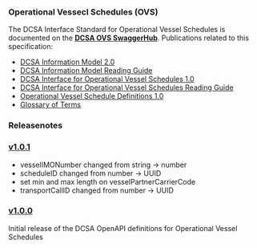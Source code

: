 ### Operational Vessecl Schedules (OVS)

The DCSA Interface Standard for Operational Vessel Schedules is documented on the [**DCSA OVS SwaggerHub**](https://app.swaggerhub.com/apis/dcsaorg/DCSA_OVS).
Publications related to this specification:
-	[DCSA Information Model 2.0](https://dcsa.org/wp-content/uploads/2020/07/DCSA-Information-model-2.0-vF.pdf)
-	[DCSA Information Model Reading Guide]( https://dcsa.org/wp-content/uploads/2020/07/DCSA-Information-Model-2.0-Reading-Guide-vF.pdf)
-	[DCSA Interface for Operational Vessel Schedules 1.0]( https://dcsa.org/wp-content/uploads/2020/07/DCSA-Interface-Standard-for-Operational-Vessel-Schedules-1.0-vF.pdf)
-	[DCSA Interface for Operational Vessel Schedules Reading Guide]( https://dcsa.org/wp-content/uploads/2020/07/DCSA-Interface-Standard-for-Operational-Vessel-Schedules-1.0-Reading-Guide-vF.pdf)
-	[Operational Vessel Schedule Definitions 1.0]( https://dcsa.org/wp-content/uploads/2020/07/Operational-Vessel-Schedule-definitions-1.0-vF.pdf)
-	[Glossary of Terms](https://knowledge.dcsa.org/s/glossary)

### Releasenotes

### [v1.0.1](https://app.swaggerhub.com/apis-docs/dcsaorg/DCSA_OVS/1.0.1)

* vesselIMONumber changed from string -> number
* scheduleID changed from number -> UUID
* set min and max length on vesselPartnerCarrierCode
* transportCallID changed from number -> UUID

### [v1.0.0](https://app.swaggerhub.com/apis-docs/dcsaorg/DCSA_OVS/1.0.0)

Initial release of the DCSA OpenAPI definitions for Operational Vessel Schedules
